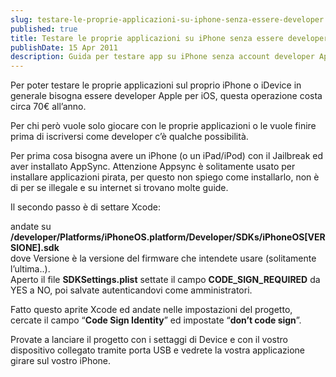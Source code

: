 ```yaml
---
slug: testare-le-proprie-applicazioni-su-iphone-senza-essere-developer
published: true
title: Testare le proprie applicazioni su iPhone senza essere developer
publishDate: 15 Apr 2011
description: Guida per testare app su iPhone senza account developer Apple.
---
```



Per poter testare le proprie applicazioni sul proprio iPhone o iDevice in generale bisogna essere developer Apple per iOS, questa operazione costa circa 70&euro; all&rsquo;anno.
  <!--more-->
<p>
Per chi per&ograve; vuole solo giocare con le proprie applicazioni o le vuole finire prima di iscriversi come developer c&rsquo;&egrave; qualche possibilit&agrave;.</p>
<p>Per prima cosa bisogna avere un iPhone (o un iPad/iPod) con il Jailbreak ed aver installato AppSync. Attenzione Appsync &egrave; solitamente usato per installare applicazioni pirata, per questo non spiego come installarlo, non &egrave; di per se illegale e su internet si trovano molte guide.</p>
<p>Il secondo passo &egrave; di settare Xcode:<br />

andate su <strong>/developer/Platforms/iPhoneOS.platform/Developer/SDKs/iPhoneOS[VERSIONE].sdk</strong><br />
dove Versione &egrave; la versione del firmware che intendete usare (solitamente l&rsquo;ultima..).<br />
Aperto il file <strong>SDKSettings.plist</strong> settate il campo <strong>CODE_SIGN_REQUIRED</strong> da YES a NO, poi salvate autenticandovi come amministratori.</p>

<p>Fatto questo aprite Xcode ed andate nelle impostazioni del progetto, cercate il campo &ldquo;<strong>Code Sign Identity</strong>&rdquo; ed impostate &ldquo;<strong>don&rsquo;t code sign</strong>&rdquo;.</p>
<p>Provate a lanciare il progetto con i settaggi di Device e con il vostro dispositivo collegato tramite porta USB e vedrete la vostra applicazione girare sul vostro iPhone.</p>
